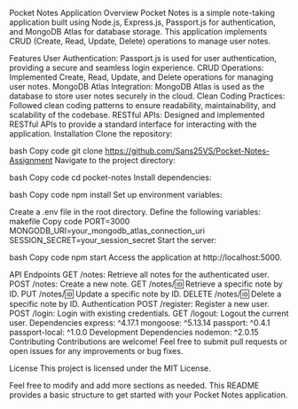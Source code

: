 Pocket Notes Application
Overview
Pocket Notes is a simple note-taking application built using Node.js, Express.js, Passport.js for authentication, and MongoDB Atlas for database storage. This application implements CRUD (Create, Read, Update, Delete) operations to manage user notes.

Features
User Authentication: Passport.js is used for user authentication, providing a secure and seamless login experience.
CRUD Operations: Implemented Create, Read, Update, and Delete operations for managing user notes.
MongoDB Atlas Integration: MongoDB Atlas is used as the database to store user notes securely in the cloud.
Clean Coding Practices: Followed clean coding patterns to ensure readability, maintainability, and scalability of the codebase.
RESTful APIs: Designed and implemented RESTful APIs to provide a standard interface for interacting with the application.
Installation
Clone the repository:

bash
Copy code
git clone https://github.com/Sans25VS/Pocket-Notes-Assignment
Navigate to the project directory:

bash
Copy code
cd pocket-notes
Install dependencies:

bash
Copy code
npm install
Set up environment variables:

Create a .env file in the root directory.
Define the following variables:
makefile
Copy code
PORT=3000
MONGODB_URI=your_mongodb_atlas_connection_uri
SESSION_SECRET=your_session_secret
Start the server:

bash
Copy code
npm start
Access the application at http://localhost:5000.

API Endpoints
GET /notes: Retrieve all notes for the authenticated user.
POST /notes: Create a new note.
GET /notes/:id: Retrieve a specific note by ID.
PUT /notes/:id: Update a specific note by ID.
DELETE /notes/:id: Delete a specific note by ID.
Authentication
POST /register: Register a new user.
POST /login: Login with existing credentials.
GET /logout: Logout the current user.
Dependencies
express: ^4.17.1
mongoose: ^5.13.14
passport: ^0.4.1
passport-local: ^1.0.0
Development Dependencies
nodemon: ^2.0.15
Contributing
Contributions are welcome! Feel free to submit pull requests or open issues for any improvements or bug fixes.

License
This project is licensed under the MIT License.

Feel free to modify and add more sections as needed. This README provides a basic structure to get started with your Pocket Notes application.





